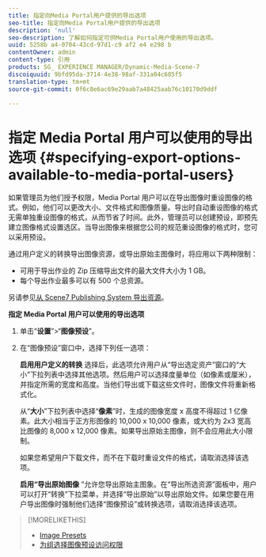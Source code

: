 ```yaml
---
title: 指定向Media Portal用户提供的导出选项
seo-title: 指定向Media Portal用户提供的导出选项
description: 'null'
seo-description: 了解如何指定可供Media Portal用户使用的导出选项。
uuid: 5258b a4-0704-43cd-97d1-c9 af2 e4 e298 b
contentOwner: admin
content-type: 引用
products: SG_ EXPERIENCE MANAGER/Dynamic-Media-Scene-7
discoiquuid: 9bfd95da-3714-4e38-98af-331a04c685f5
translation-type: tm+mt
source-git-commit: 0f6c8e6ac69e29aab7a48425aab76c10170d9ddf

---
```



# 指定 Media Portal 用户可以使用的导出选项 {#specifying-export-options-available-to-media-portal-users}

如果管理员为他们授予权限，Media Portal 用户可以在导出图像时重设图像的格式。例如，他们可以更改大小、文件格式和图像质量。导出时自动重设图像的格式无需单独重设图像的格式，从而节省了时间。此外，管理员可以创建预设，即预先建立图像格式设置选区。当导出图像来根据您公司的规范重设图像的格式时，您可以采用预设。

通过用户定义的转换导出图像资源，或导出原始主图像时，将应用以下两种限制：

* 可用于导出作业的 Zip 压缩导出文件的最大文件大小为 1 GB。
* 每个导出作业最多可以有 500 个总资源。

另请参见[从 Scene7 Publishing System 导出资源](exporting-assets-scene7-publishing-system.md#exporting_assets_from_scene7_publishing_system)。

**指定 Media Portal 用户可以使用的导出选项**

1. 单击“**设置**”&gt;“**图像预设**”。
1. 在“图像预设”窗口中，选择下列任一选项：

   **启用用户定义的转换** 选择后，此选项允许用户从“导出选定资产”窗口的“大小”下拉列表中选择其他选项。然后用户可以选择度量单位（如像素或厘米），并指定所需的宽度和高度。当他们导出或下载这些文件时，图像文件将重新格式化。

   从“**大小**”下拉列表中选择“**像素**”时，生成的图像宽度 x 高度不得超过 1 亿像素。此大小相当于正方形图像的 10,000 x 10,000 像素，或大约为 2x3 宽高比图像的 8,000 x 12,000 像素。如果导出原始主图像，则不会应用此大小限制。

   如果您希望用户下载文件，而不在下载时重设文件的格式，请取消选择该选项。

   **启用“导出原始图像** ”允许您导出原始主图象。在“导出所选资源”面板中，用户可以打开“转换”下拉菜单，并选择“导出原始”以导出原始文件。如果您要在用户导出图像时强制他们选择“图像预设”或转换选项，请取消选择该选项。

>[!MORELIKETHIS]
>
>* [Image Presets](application-setup.md#image_presets)
>* [为组选择图像预设访问权限](creating-media-portal-groups.md#choosing_image_preset_access_permissions_for_a_group)


